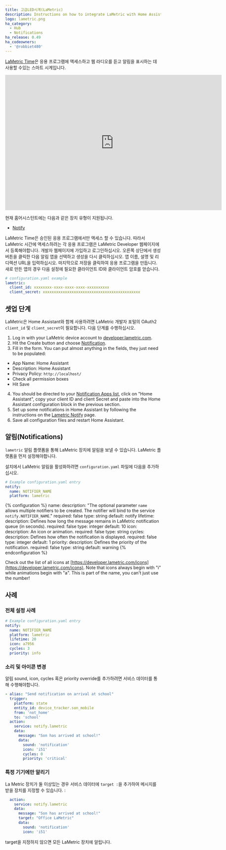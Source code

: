 ```yaml
---
title: 고급LED시계(LaMetric)
description: Instructions on how to integrate LaMetric with Home Assistant.
logo: lametric.png
ha_category:
  - Hub
  - Notifications
ha_release: 0.49
ha_codeowners:
  - '@robbiet480'
---
```


[LaMetric Time](https://lametric.com/)은 응용 프로그램에 액세스하고 웹 라디오를 듣고 알림을 표시하는 데 사용할 수있는 스마트 시계입니다.

<iframe width="700" height="437" src="https://www.youtube.com/embed/8J86MIBfAvo" frameborder="0" allow="accelerometer; autoplay; encrypted-media; gyroscope; picture-in-picture" allowfullscreen></iframe>

현재 홈어시스턴트에는 다음과 같은 장치 유형이 지원됩니다.

- [Notify](#notifications)

LaMetric Time은 승인된 응용 프로그램에서만 액세스 할 수 있습니다. 따라서 LaMetric 시간에 액세스하려는 각 응용 프로그램은 LaMetric Developer 웹페이지에서 등록해야합니다. 개발자 웹페이지에 가입하고 로그인하십시오. 오른쪽 상단에서 생성 버튼을 클릭한 다음 알림 앱을 선택하고 생성을 다시 클릭하십시오. 앱 이름, 설명 및 리디렉션 URL을 입력하십시오. 마지막으로 저장을 클릭하여 응용 프로그램을 만듭니다. 새로 만든 앱의 경우 다음 설정에 필요한 클라이언트 ID와 클라이언트 암호를 얻습니다.

```yaml
# configuration.yaml example
lametric:
  client_id: xxxxxxxx-xxxx-xxxx-xxxx-xxxxxxxxxx
  client_secret: xxxxxxxxxxxxxxxxxxxxxxxxxxxxxxxxxxxxxxxxxxxx
```

## 셋업 단계

LaMetric은 Home Assistant와 함께 사용하려면 LaMetric 개발자 포털의 OAuth2 `client_id` 및 `client_secret`이 필요합니다.
다음 단계를 수행하십시오.

1. Log in with your LaMetric device account to [developer.lametric.com](https://developer.lametric.com).
2. Hit the Create button and choose [Notification](https://developer.lametric.com/applications/createsource).
3. Fill in the form. You can put almost anything in the fields, they just need to be populated:
  * App Name: Home Assistant 
  * Description: Home Assistant
  * Privacy Policy: `http://localhost/`
  * Check all permission boxes
  * Hit Save
4. You should be directed to your [Notification Apps list](https://developer.lametric.com/applications/sources), click on "Home Assistant", copy your client ID and client Secret and paste into the Home Assistant configuration block in the previous section.
5. Set up some notifications in Home Assistant by following the instructions on the [Lametric Notify](/integrations/lametric) page.
6. Save all configuration files and restart Home Assistant.

## 알림(Notifications)

`lametric` 알림 플랫폼을 통해 LaMetric 장치에 알림을 보낼 수 있습니다. LaMetric 플랫폼을 먼저 설정해야합니다.

설치에서 LaMetric 알림을 활성화하려면 `configuration.yaml` 파일에 다음을 추가하십시오.

```yaml
# Example configuration.yaml entry
notify:
  name: NOTIFIER_NAME
  platform: lametric
```

{% configuration %}
name:
  description: "The optional parameter `name` allows multiple notifiers to be created. The notifier will bind to the service `notify.NOTIFIER_NAME`."
  required: false
  type: string
  default: notify
lifetime:
  description: Defines how long the message remains in LaMetric notification queue (in seconds).
  required: false
  type: integer
  default: 10
icon:
  description: An icon or animation.
  required: false
  type: string
cycles:
  description: Defines how often the notification is displayed.
  required: false
  type: integer
  default: 1
priority:
  description: Defines the priority of the notification.
  required: false
  type: string
  default: warning
{% endconfiguration %}

Check out the list of all icons at [https://developer.lametric.com/icons](https://developer.lametric.com/icons). Note that icons always begin with "i" while animations begin with "a". This is part of the name, you can't just use the number!

## 사례

### 전체 설정 사례

```yaml
# Example configuration.yaml entry
notify:
  name: NOTIFIER_NAME
  platform: lametric
  lifetime: 20
  icon: a7956
  cycles: 3
  priority: info
```

### 소리 및 아이콘 변경

알림 sound, icon, cycles 혹은 priority override를 추가하려면 서비스 데이터를 통해 수행해야합니다.

```yaml
- alias: "Send notification on arrival at school"
  trigger:
    platform: state
    entity_id: device_tracker.son_mobile
    from: 'not_home'
    to: 'school'
  action:
    service: notify.lametric
    data:
      message: "Son has arrived at school!"
      data:
        sound: 'notification'
        icon: 'i51'
        cycles: 0
        priority: 'critical'
```

### 특정 기기에만 알리기

La Metric 장치가 둘 이상있는 경우 서비스 데이터에 `target :`을 추가하여 메시지를 받을 장치를 지정할 수 있습니다. :

```yaml
  action:
    service: notify.lametric
    data:
      message: "Son has arrived at school!"
      target: "Office LaMetric"
      data:
        sound: 'notification'
        icon: 'i51'
 ```

target을 지정하지 않으면 모든 LaMetric 장치에 알립니다.